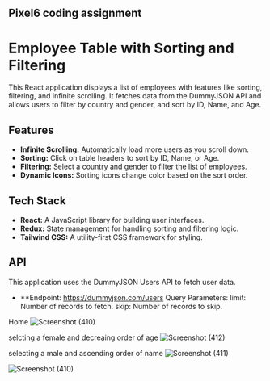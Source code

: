 ## Pixel6 coding assignment 



# Employee Table with Sorting and Filtering

This React application displays a list of employees with features like sorting, filtering, and infinite scrolling. It fetches data from the DummyJSON API and allows users to filter by country and gender, and sort by ID, Name, and Age.

## Features

- **Infinite Scrolling:** Automatically load more users as you scroll down.
- **Sorting:** Click on table headers to sort by ID, Name, or Age.
- **Filtering:** Select a country and gender to filter the list of employees.
- **Dynamic Icons:** Sorting icons change color based on the sort order.

## Tech Stack

- **React:** A JavaScript library for building user interfaces.
- **Redux:** State management for handling sorting and filtering logic.
- **Tailwind CSS:** A utility-first CSS framework for styling.


## API
This application uses the DummyJSON Users API to fetch user data.

- **Endpoint: https://dummyjson.com/users
Query Parameters:
limit: Number of records to fetch.
skip: Number of records to skip.



Home
![Screenshot (410)](https://github.com/user-attachments/assets/edf1709d-d452-4733-8899-54fcdfb7f252)



selcting a female and decreaing order of age 
![Screenshot (412)](https://github.com/user-attachments/assets/52438a4e-6ddb-43da-ab8c-9b2f8ea2231e)



selecting a male and ascending order of name 
![Screenshot (411)](https://github.com/user-attachments/assets/f8bf087f-6815-4eac-9191-feeea557c1af)



![Screenshot (410)](https://github.com/user-attachments/assets/92c5d4e5-4028-42f7-b8ee-b07369b20214)

